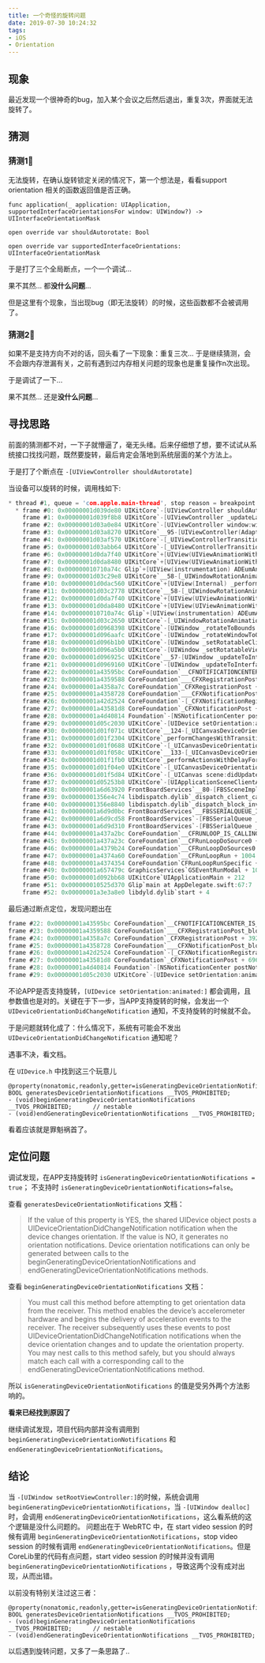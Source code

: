 ```yaml
---
title: 一个奇怪的旋转问题
date: 2019-07-30 10:24:32
tags:
- iOS
- Orientation
---
```


## 现象

最近发现一个很神奇的bug，加入某个会议之后然后退出，重复3次，界面就无法旋转了。

## 猜测

### 猜测1⃣️
无法旋转，在确认旋转锁定关闭的情况下，第一个想法是，看看support orientation 相关的函数返回值是否正确。

```
func application(_ application: UIApplication, supportedInterfaceOrientationsFor window: UIWindow?) -> UIInterfaceOrientationMask

open override var shouldAutorotate: Bool 

open override var supportedInterfaceOrientations: UIInterfaceOrientationMask
```

于是打了三个全局断点，一个一个调试...

果不其然...
都**没什么问题**...

但是这里有个现象，当出现bug（即无法旋转）的时候，这些函数都不会被调用了。

### 猜测2⃣️

如果不是支持方向不对的话，回头看了一下现象：重复三次...
于是继续猜测，会不会跟内存泄漏有关，之前有遇到过内存相关问题的现象也是重复操作n次出现。

于是调试了一下...

果不其然...
还是**没什么问题**...

## 寻找思路

前面的猜测都不对，一下子就懵逼了，毫无头绪。后来仔细想了想，要不试试从系统接口找找问题，既然要旋转，最后肯定会落地到系统层面的某个方法上。

于是打了个断点在 `-[UIViewController shouldAutorotate]`

当设备可以旋转的时候，调用栈如下:

```c
* thread #1, queue = 'com.apple.main-thread', stop reason = breakpoint 1.1
  * frame #0: 0x00000001d039de80 UIKitCore`-[UIViewController shouldAutorotate]
    frame #1: 0x00000001d039f8b8 UIKitCore`-[UIViewController _updateLastKnownInterfaceOrientationOnPresentionStack:] + 144
    frame #2: 0x00000001d03a0e84 UIKitCore`-[UIViewController window:willAnimateRotationToInterfaceOrientation:duration:newSize:] + 92
    frame #3: 0x00000001d03a8270 UIKitCore`__95-[UIViewController(AdaptiveSizing) _window:viewWillTransitionToSize:withTransitionCoordinator:]_block_invoke.3392 + 48
    frame #4: 0x00000001d03af570 UIKitCore`-[_UIViewControllerTransitionCoordinator _applyBlocks:releaseBlocks:] + 264
    frame #5: 0x00000001d03abb64 UIKitCore`-[_UIViewControllerTransitionContext __runAlongsideAnimations] + 176
    frame #6: 0x00000001d0da7f40 UIKitCore`+[UIView(UIViewAnimationWithBlocks) _setupAnimationWithDuration:delay:view:options:factory:animations:start:animationStateGenerator:completion:] + 608
    frame #7: 0x00000001d0da8480 UIKitCore`+[UIView(UIViewAnimationWithBlocks) animateWithDuration:delay:options:animations:completion:] + 108
    frame #8: 0x000000010710a74c Glip`+[UIView(instrumentation) ADEumAnimateWithDuration:delay:options:animations:completion:] + 300
    frame #9: 0x00000001d03c29e8 UIKitCore`__58-[_UIWindowRotationAnimationController animateTransition:]_block_invoke_2 + 308
    frame #10: 0x00000001d0dac560 UIKitCore`+[UIView(Internal) _performBlockDelayingTriggeringResponderEvents:] + 220
    frame #11: 0x00000001d03c2778 UIKitCore`__58-[_UIWindowRotationAnimationController animateTransition:]_block_invoke + 128
    frame #12: 0x00000001d0da7f40 UIKitCore`+[UIView(UIViewAnimationWithBlocks) _setupAnimationWithDuration:delay:view:options:factory:animations:start:animationStateGenerator:completion:] + 608
    frame #13: 0x00000001d0da8480 UIKitCore`+[UIView(UIViewAnimationWithBlocks) animateWithDuration:delay:options:animations:completion:] + 108
    frame #14: 0x000000010710a74c Glip`+[UIView(instrumentation) ADEumAnimateWithDuration:delay:options:animations:completion:] + 300
    frame #15: 0x00000001d03c2650 UIKitCore`-[_UIWindowRotationAnimationController animateTransition:] + 456
    frame #16: 0x00000001d0968398 UIKitCore`-[UIWindow _rotateToBounds:withAnimator:transitionContext:] + 580
    frame #17: 0x00000001d096aafc UIKitCore`-[UIWindow _rotateWindowToOrientation:updateStatusBar:duration:skipCallbacks:] + 1184
    frame #18: 0x00000001d096b1b0 UIKitCore`-[UIWindow _setRotatableClient:toOrientation:updateStatusBar:duration:force:isRotating:] + 516
    frame #19: 0x00000001d096a5b0 UIKitCore`-[UIWindow _setRotatableViewOrientation:updateStatusBar:duration:force:] + 128
    frame #20: 0x00000001d096925c UIKitCore`__57-[UIWindow _updateToInterfaceOrientation:duration:force:]_block_invoke + 124
    frame #21: 0x00000001d0969160 UIKitCore`-[UIWindow _updateToInterfaceOrientation:duration:force:] + 560
    frame #22: 0x00000001a43595bc CoreFoundation`__CFNOTIFICATIONCENTER_IS_CALLING_OUT_TO_AN_OBSERVER__ + 20
    frame #23: 0x00000001a4359588 CoreFoundation`___CFXRegistrationPost_block_invoke + 64
    frame #24: 0x00000001a4358a7c CoreFoundation`_CFXRegistrationPost + 392
    frame #25: 0x00000001a4358728 CoreFoundation`___CFXNotificationPost_block_invoke + 96
    frame #26: 0x00000001a42d2524 CoreFoundation`-[_CFXNotificationRegistrar find:object:observer:enumerator:] + 1496
    frame #27: 0x00000001a43581d8 CoreFoundation`_CFXNotificationPost + 696
    frame #28: 0x00000001a4d40814 Foundation`-[NSNotificationCenter postNotificationName:object:userInfo:] + 68
    frame #29: 0x00000001d05c2030 UIKitCore`-[UIDevice setOrientation:animated:] + 328
    frame #30: 0x00000001d01f071c UIKitCore`__124-[_UICanvasDeviceOrientationSettingsDiffAction _updateDeviceOrientationWithSettingObserverContext:canvas:transitionContext:]_block_invoke + 88
    frame #31: 0x00000001d01f2304 UIKitCore`_performChangesWithTransitionContext + 836
    frame #32: 0x00000001d01f0688 UIKitCore`-[_UICanvasDeviceOrientationSettingsDiffAction _updateDeviceOrientationWithSettingObserverContext:canvas:transitionContext:] + 236
    frame #33: 0x00000001d01f058c UIKitCore`__133-[_UICanvasDeviceOrientationSettingsDiffAction performActionsForCanvas:withUpdatedScene:settingsDiff:fromSettings:transitionContext:]_block_invoke + 104
    frame #34: 0x00000001d01f1fb0 UIKitCore`_performActionsWithDelayForTransitionContext + 112
    frame #35: 0x00000001d01f04e0 UIKitCore`-[_UICanvasDeviceOrientationSettingsDiffAction performActionsForCanvas:withUpdatedScene:settingsDiff:fromSettings:transitionContext:] + 172
    frame #36: 0x00000001d01f5d84 UIKitCore`-[_UICanvas scene:didUpdateWithDiff:transitionContext:completion:] + 360
    frame #37: 0x00000001d05253b8 UIKitCore`-[UIApplicationSceneClientAgent scene:handleEvent:withCompletion:] + 464
    frame #38: 0x00000001a6d63920 FrontBoardServices`__80-[FBSSceneImpl updater:didUpdateSettings:withDiff:transitionContext:completion:]_block_invoke_3 + 224
    frame #39: 0x00000001356e4c74 libdispatch.dylib`_dispatch_client_callout + 16
    frame #40: 0x00000001356e8840 libdispatch.dylib`_dispatch_block_invoke_direct + 232
    frame #41: 0x00000001a6d9d0bc FrontBoardServices`__FBSSERIALQUEUE_IS_CALLING_OUT_TO_A_BLOCK__ + 40
    frame #42: 0x00000001a6d9cd58 FrontBoardServices`-[FBSSerialQueue _performNext] + 408
    frame #43: 0x00000001a6d9d310 FrontBoardServices`-[FBSSerialQueue _performNextFromRunLoopSource] + 52
    frame #44: 0x00000001a437a2bc CoreFoundation`__CFRUNLOOP_IS_CALLING_OUT_TO_A_SOURCE0_PERFORM_FUNCTION__ + 24
    frame #45: 0x00000001a437a23c CoreFoundation`__CFRunLoopDoSource0 + 88
    frame #46: 0x00000001a4379b24 CoreFoundation`__CFRunLoopDoSources0 + 176
    frame #47: 0x00000001a4374a60 CoreFoundation`__CFRunLoopRun + 1004
    frame #48: 0x00000001a4374354 CoreFoundation`CFRunLoopRunSpecific + 436
    frame #49: 0x00000001a657479c GraphicsServices`GSEventRunModal + 104
    frame #50: 0x00000001d092bb68 UIKitCore`UIApplicationMain + 212
    frame #51: 0x000000010525d370 Glip`main at AppDelegate.swift:67:7
    frame #52: 0x00000001a3e3a8e0 libdyld.dylib`start + 4
```

最后通过断点定位，发现问题出在

```c
frame #22: 0x00000001a43595bc CoreFoundation`__CFNOTIFICATIONCENTER_IS_CALLING_OUT_TO_AN_OBSERVER__ + 20
frame #23: 0x00000001a4359588 CoreFoundation`___CFXRegistrationPost_block_invoke + 64
frame #24: 0x00000001a4358a7c CoreFoundation`_CFXRegistrationPost + 392
frame #25: 0x00000001a4358728 CoreFoundation`___CFXNotificationPost_block_invoke + 96
frame #26: 0x00000001a42d2524 CoreFoundation`-[_CFXNotificationRegistrar find:object:observer:enumerator:] + 1496
frame #27: 0x00000001a43581d8 CoreFoundation`_CFXNotificationPost + 696
frame #28: 0x00000001a4d40814 Foundation`-[NSNotificationCenter postNotificationName:object:userInfo:] + 68
frame #29: 0x00000001d05c2030 UIKitCore`-[UIDevice setOrientation:animated:] + 328
```

不论APP是否支持旋转，`[UIDevice setOrientation:animated:]` 都会调用，且参数值也是对的。关键在于下一步，当APP支持旋转的时候，会发出一个`UIDeviceOrientationDidChangeNotification` 通知，不支持旋转的时候就不会。

于是问题就转化成了：什么情况下，系统有可能会不发出 `UIDeviceOrientationDidChangeNotification` 通知呢？

遇事不决，看文档。

在 `UIDevice.h` 中找到这三个玩意儿

```objc
@property(nonatomic,readonly,getter=isGeneratingDeviceOrientationNotifications) BOOL generatesDeviceOrientationNotifications __TVOS_PROHIBITED;
- (void)beginGeneratingDeviceOrientationNotifications __TVOS_PROHIBITED;      // nestable
- (void)endGeneratingDeviceOrientationNotifications __TVOS_PROHIBITED;
```

看着应该就是罪魁祸首了。

## 定位问题

调试发现，在APP支持旋转时 `isGeneratingDeviceOrientationNotifications = true`；
不支持时  `isGeneratingDeviceOrientationNotifications=false`。

查看 `generatesDeviceOrientationNotifications` 文档：
> If the value of this property is YES, the shared UIDevice object posts a UIDeviceOrientationDidChangeNotification notification when the device changes orientation. If the value is NO, it generates no orientation notifications. Device orientation notifications can only be generated between calls to the beginGeneratingDeviceOrientationNotifications and endGeneratingDeviceOrientationNotifications methods.

查看 `beginGeneratingDeviceOrientationNotifications` 文档：
> You must call this method before attempting to get orientation data from the receiver. This method enables the device’s accelerometer hardware and begins the delivery of acceleration events to the receiver. The receiver subsequently uses these events to post UIDeviceOrientationDidChangeNotification notifications when the device orientation changes and to update the orientation property.
You may nest calls to this method safely, but you should always match each call with a corresponding call to the endGeneratingDeviceOrientationNotifications method.

所以 `isGeneratingDeviceOrientationNotifications` 的值是受另外两个方法影响的。

**看来已经找到原因了**

继续调试发现，项目代码内部并没有调用到 `beginGeneratingDeviceOrientationNotifications` 和 `endGeneratingDeviceOrientationNotifications`。

## 结论

当 `-[UIWindow setRootViewController:]`的时候，系统会调用 `beginGeneratingDeviceOrientationNotifications`，当 `-[UIWindow dealloc]` 时，会调用 `endGeneratingDeviceOrientationNotifications`，这么看系统的这个逻辑是没什么问题的。
问题出在于 WebRTC 中，在 start video session 的时候有调用 `beginGeneratingDeviceOrientationNotifications`，stop video session 的时候有调用 `endGeneratingDeviceOrientationNotifications`。但是CoreLib里的代码有点问题，start video session 的时候并没有调用 `beginGeneratingDeviceOrientationNotifications` ，导致这两个没有成对出现，从而出错。


以前没有特别关注过这三者：

```objc
@property(nonatomic,readonly,getter=isGeneratingDeviceOrientationNotifications) BOOL generatesDeviceOrientationNotifications __TVOS_PROHIBITED;
- (void)beginGeneratingDeviceOrientationNotifications __TVOS_PROHIBITED;      // nestable
- (void)endGeneratingDeviceOrientationNotifications __TVOS_PROHIBITED;
```

以后遇到旋转问题，又多了一条思路了..